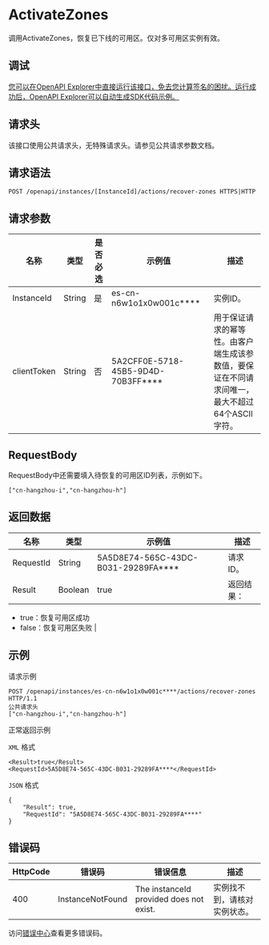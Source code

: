 # ActivateZones

调用ActivateZones，恢复已下线的可用区。仅对多可用区实例有效。

## 调试

[您可以在OpenAPI Explorer中直接运行该接口，免去您计算签名的困扰。运行成功后，OpenAPI Explorer可以自动生成SDK代码示例。](https://api.aliyun.com/#product=elasticsearch&api=ActivateZones&type=ROA&version=2017-06-13)

## 请求头

该接口使用公共请求头，无特殊请求头。请参见公共请求参数文档。

## 请求语法

```
POST /openapi/instances/[InstanceId]/actions/recover-zones HTTPS|HTTP
```

## 请求参数

|名称|类型|是否必选|示例值|描述|
|--|--|----|---|--|
|InstanceId|String|是|es-cn-n6w1o1x0w001c\*\*\*\*|实例ID。 |
|clientToken|String|否|5A2CFF0E-5718-45B5-9D4D-70B3FF\*\*\*\*|用于保证请求的幂等性。由客户端生成该参数值，要保证在不同请求间唯一，最大不超过64个ASCII字符。 |

## RequestBody

RequestBody中还需要填入待恢复的可用区ID列表，示例如下。

`["cn-hangzhou-i","cn-hangzhou-h"]`

## 返回数据

|名称|类型|示例值|描述|
|--|--|---|--|
|RequestId|String|5A5D8E74-565C-43DC-B031-29289FA\*\*\*\*|请求ID。 |
|Result|Boolean|true|返回结果：

 -   true：恢复可用区成功
-   false：恢复可用区失败 |

## 示例

请求示例

```
POST /openapi/instances/es-cn-n6w1o1x0w001c****/actions/recover-zones HTTP/1.1
公共请求头
["cn-hangzhou-i","cn-hangzhou-h"]
```

正常返回示例

`XML` 格式

```
<Result>true</Result>
<RequestId>5A5D8E74-565C-43DC-B031-29289FA****</RequestId>
```

`JSON` 格式

```
{
    "Result": true,
    "RequestId": "5A5D8E74-565C-43DC-B031-29289FA****"
}
```

## 错误码

|HttpCode|错误码|错误信息|描述|
|--------|---|----|--|
|400|InstanceNotFound|The instanceId provided does not exist.|实例找不到，请核对实例状态。|

访问[错误中心](https://error-center.alibabacloud.com/status/product/elasticsearch)查看更多错误码。

